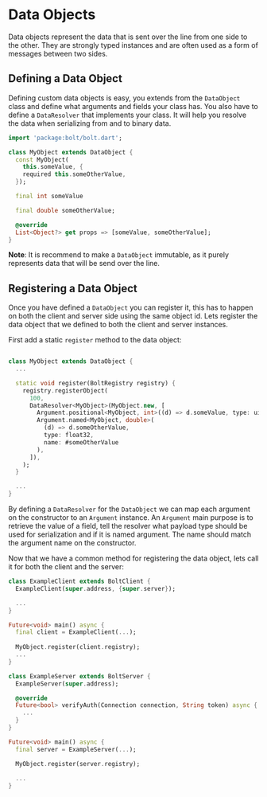 
# Data Objects

Data objects represent the data that is sent over the line from one side to the other. They are strongly typed instances and are often used as a form of messages between two sides.

## Defining a Data Object

Defining custom data objects is easy, you extends from the `DataObject` class and define what arguments and fields your class has. You also have to define a `DataResolver` that implements your class. It will help you resolve the data when serializing from and to binary data.

```dart
import 'package:bolt/bolt.dart';

class MyObject extends DataObject {
  const MyObject(
    this.someValue, {
    required this.someOtherValue,
  });

  final int someValue

  final double someOtherValue;

  @override
  List<Object?> get props => [someValue, someOtherValue];
}
```

**Note**: It is recommend to make a  `DataObject` immutable, as it purely represents data that will be send over the line.

## Registering a Data Object

Once you have defined a `DataObject` you can register it, this has to happen on both the client and server side using the same object id. Lets register the data object that we defined to both the client and server instances.

First add a static `register` method to the data object:

```dart

class MyObject extends DataObject {
  ...

  static void register(BoltRegistry registry) {
    registry.registerObject(
      100,
      DataResolver<MyObject>(MyObject.new, [
        Argument.positional<MyObject, int>((d) => d.someValue, type: uint32),
        Argument.named<MyObject, double>(
          (d) => d.someOtherValue, 
          type: float32, 
          name: #someOtherValue
        ),
      ]),
    );
  }

  ...
}
```

By defining a `DataResolver` for the `DataObject` we can map each argument on the constructor to an `Argument` instance. An `Argument` main purpose is to retrieve the value of a field, tell the resolver what payload type should be used for serialization and if it is named argument. The name should match the argument name on the constructor.

Now that we have a common method for registering the data object, lets call it for both the client and the server:

```dart
class ExampleClient extends BoltClient {
  ExampleClient(super.address, {super.server});

  ...
}

Future<void> main() async {
  final client = ExampleClient(...);
  
  MyObject.register(client.registry);
  ...
}
```

```dart
class ExampleServer extends BoltServer {
  ExampleServer(super.address);

  @override
  Future<bool> verifyAuth(Connection connection, String token) async {
    ...
  }
}

Future<void> main() async {
  final server = ExampleServer(...);

  MyObject.register(server.registry);
  
  ...
}
```
